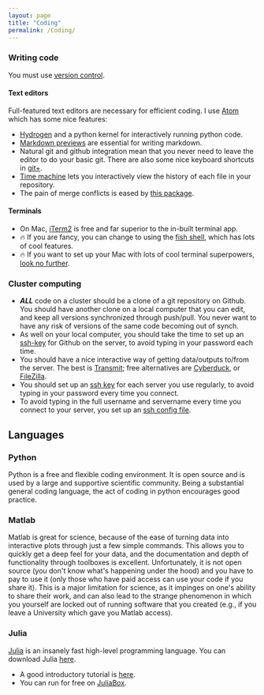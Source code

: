 ```yaml
---
layout: page
title: "Coding"
permalink: /Coding/
---
```


### Writing code
You must use [version control](ReproducibleScience.html).

#### Text editors
Full-featured text editors are necessary for efficient coding.
I use [Atom](https://atom.io/) which has some nice features:
* [Hydrogen](https://nteract.gitbooks.io/hydrogen/) and a python kernel for interactively running python code.
* [Markdown previews](https://atom.io/packages/markdown-preview) are essential for writing markdown.
* Natural git and github integration mean that you never need to leave the editor to do your basic git. There are also some nice keyboard shortcuts in [git+](https://atom.io/packages/git-plus).
* [Time machine](https://atom.io/packages/git-time-machine) lets you interactively view the history of each file in your repository.
* The pain of merge conflicts is eased by [this package](https://atom.io/packages/merge-conflicts).

#### Terminals
* On Mac, [iTerm2](https://iterm2.com/) is free and far superior to the in-built terminal app.
* :fire: If you are fancy, you can change to using the [fish shell](https://fishshell.com/), which has lots of cool features.
* :fire: If you want to set up your Mac with lots of cool terminal superpowers, [look no further](https://github.com/ghaiklor/iterm-fish-fisher-osx).

### Cluster computing
* ***ALL*** code on a cluster should be a clone of a git repository on Github.
  You should have another clone on a local computer that you can edit, and keep all versions synchronized through push/pull.
  You never want to have any risk of versions of the same code becoming out of synch.
* As well on your local computer, you should take the time to set up an [ssh-key](https://help.github.com/articles/generating-an-ssh-key/) for Github on the server, to avoid typing in your password each time.
* You should have a nice interactive way of getting data/outputs to/from the server.
  The best is [Transmit](https://panic.com/transmit/); free alternatives are [Cyberduck](https://cyberduck.io/), or [FileZilla](https://filezilla-project.org/).
* You should set up an [ssh key](https://www.digitalocean.com/community/tutorials/how-to-set-up-ssh-keys--2) for each server you use regularly, to avoid typing in your password every time you connect.
* To avoid typing in the full username and servername every time you connect to your server, you set up an [ssh config file](https://nerderati.com/2011/03/17/simplify-your-life-with-an-ssh-config-file/).

## Languages

### Python
Python is a free and flexible coding environment.
It is open source and is used by a large and supportive scientific community.
Being a substantial general coding language, the act of coding in python encourages good practice.

### Matlab
Matlab is great for science, because of the ease of turning data into interactive plots through just a few simple commands.
This allows you to quickly get a deep feel for your data, and the documentation and depth of functionality through toolboxes is excellent.
Unfortunately, it is not open source (you don't know what's happening under the hood) and you have to pay to use it (only those who have paid access can use your code if you share it).
This is a major limitation for science, as it impinges on one's ability to share their work, and can also lead to the strange phenomenon in which you yourself are locked out of running software that you created (e.g., if you leave a University which gave you Matlab access).

### Julia
[Julia](https://github.com/JuliaLang/julia) is an insanely fast high-level programming language.
You can download Julia [here](https://julialang.org/downloads/).

* A good introductory tutorial is [here](https://intersectaustralia.github.io/training/JULIA101/index).
* You can run for free on [JuliaBox](https://www.juliabox.com/).
